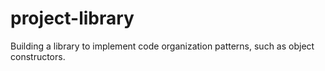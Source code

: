 # project-library
Building a library to implement code organization patterns, such as object constructors.
